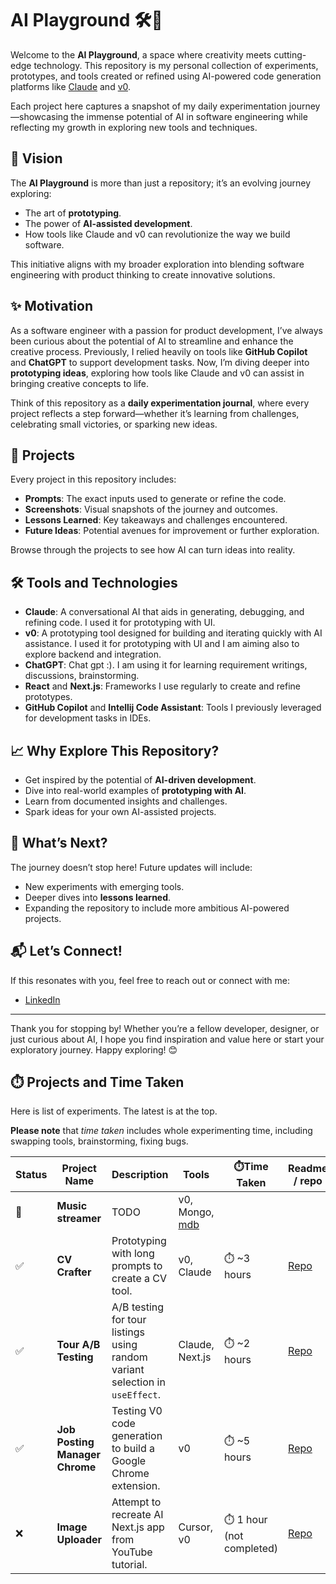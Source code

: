 # AI Playground 🛠️🤖

Welcome to the **AI Playground**, a space where creativity meets cutting-edge technology. This repository is my personal collection of experiments, prototypes, and tools created or refined using AI-powered code generation platforms like [Claude](https://www.anthropic.com/index/claude) and [v0](https://v0.dev/).

Each project here captures a snapshot of my daily experimentation journey—showcasing the immense potential of AI in software engineering while reflecting my growth in exploring new tools and techniques.

## 🌟 Vision
The **AI Playground** is more than just a repository; it’s an evolving journey exploring:
- The art of **prototyping**.
- The power of **AI-assisted development**.
- How tools like Claude and v0 can revolutionize the way we build software.

This initiative aligns with my broader exploration into blending software engineering with product thinking to create innovative solutions.

## ✨ Motivation
As a software engineer with a passion for product development, I’ve always been curious about the potential of AI to streamline and enhance the creative process. Previously, I relied heavily on tools like **GitHub Copilot** and **ChatGPT** to support development tasks. Now, I’m diving deeper into **prototyping ideas**, exploring how tools like Claude and v0 can assist in bringing creative concepts to life.

Think of this repository as a **daily experimentation journal**, where every project reflects a step forward—whether it’s learning from challenges, celebrating small victories, or sparking new ideas.

## 📂 Projects
Every project in this repository includes:
- **Prompts**: The exact inputs used to generate or refine the code.
- **Screenshots**: Visual snapshots of the journey and outcomes.
- **Lessons Learned**: Key takeaways and challenges encountered.
- **Future Ideas**: Potential avenues for improvement or further exploration.

Browse through the projects to see how AI can turn ideas into reality.

## 🛠️ Tools and Technologies
- **Claude**: A conversational AI that aids in generating, debugging, and refining code. I used it for prototyping with UI. 
- **v0**: A prototyping tool designed for building and iterating quickly with AI assistance. I used it for prototyping with UI and I am aiming also to explore backend and integration. 
- **ChatGPT**: Chat gpt :). I am using it for learning requirement writings, discussions, brainstorming.
- **React** and **Next.js**: Frameworks I use regularly to create and refine prototypes.
- **GitHub Copilot** and **Intellij Code Assistant**: Tools I previously leveraged for development tasks in IDEs.

## 📈 Why Explore This Repository?
- Get inspired by the potential of **AI-driven development**.
- Dive into real-world examples of **prototyping with AI**.
- Learn from documented insights and challenges.
- Spark ideas for your own AI-assisted projects.

## 🚀 What’s Next?
The journey doesn’t stop here! Future updates will include:
- New experiments with emerging tools.
- Deeper dives into **lessons learned**.
- Expanding the repository to include more ambitious AI-powered projects.

## 📬 Let’s Connect!
If this resonates with you, feel free to reach out or connect with me:
- [LinkedIn](https://www.linkedin.com/in/janasefcikova/)

<!-- TODO add CV, more links and X -->
---

Thank you for stopping by! Whether you’re a fellow developer, designer, or just curious about AI, I hope you find inspiration and value here or start your exploratory journey. Happy exploring! 😊


## ⏱️ Projects and Time Taken
Here is list of experiments. The latest is at the top.

**Please note** that _time taken_ includes whole experimenting time, including swapping tools, brainstorming, fixing bugs.


| Status | Project Name                   | Description                                                                  | Tools                                                 | ⏱️Time Taken              | Readme / repo                                  | Links                                                              |
|--------|--------------------------------|------------------------------------------------------------------------------|-------------------------------------------------------|---------------------------|------------------------------------------------|--------------------------------------------------------------------|
| 📌     | **Music streamer**             | TODO                                                                         | v0, Mongo, [mdb](https://mdb.link/mdb-schema-builder) |                           |                                                | [live](https://www.linkedin.com/events/7284721434587766784/about/) |
| ✅      | **CV Crafter**                 | Prototyping with long prompts to create a CV tool.                           | v0, Claude                                            | ⏱️ ~3 hours               | [Repo](./cv-crafter/README.md)                 |                                                                    |
| ✅      | **Tour A/B Testing**           | A/B testing for tour listings using random variant selection in `useEffect`. | Claude, Next.js                                       | ⏱️ ~2 hours               | [Repo](./tour-ab-testing/README.md)            |                                                                    |
| ✅      | **Job Posting Manager Chrome** | Testing V0 code generation to build a Google Chrome extension.               | v0                                                    | ⏱️ ~5 hours               | [Repo](./job-posting-manager-chrome/README.md) |                                                                    |
| ❌      | **Image Uploader**             | Attempt to recreate AI Next.js app from YouTube tutorial.                    | Cursor, v0                                            | ⏱️ 1 hour (not completed) | [Repo](./image-uploader/README.md)             | [video](https://www.youtube.com/watch?v=zyqwt65NIgs)               |


